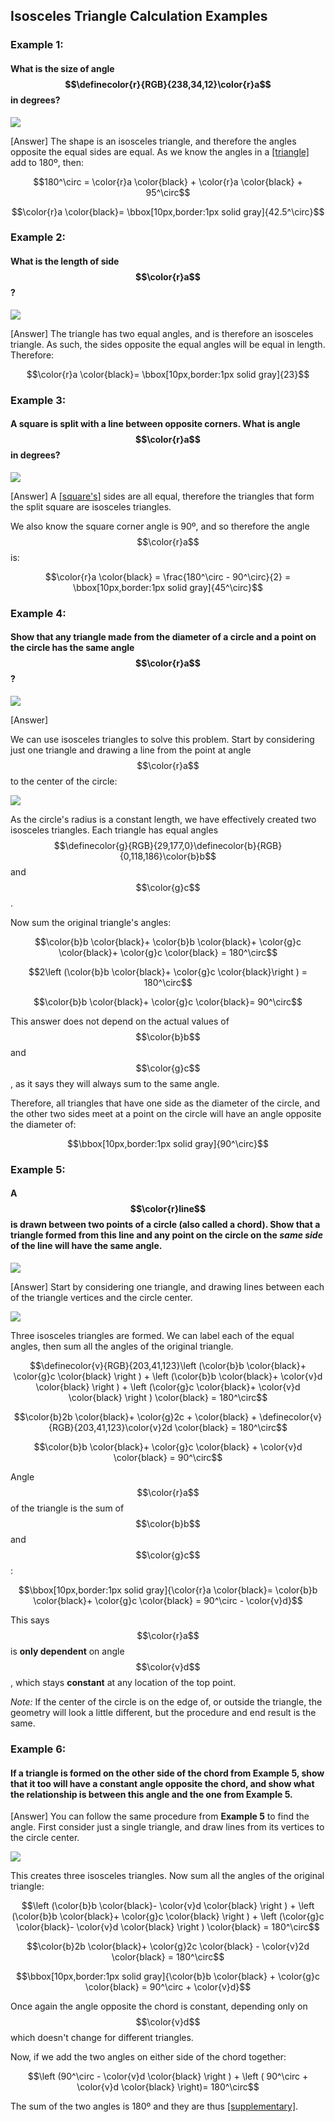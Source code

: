 ## Isosceles Triangle Calculation Examples


### Example 1:

#### What is the size of angle $$\definecolor{r}{RGB}{238,34,12}\color{r}a$$ in degrees?

![](ex1.png)

<hintLow>[Answer]
The shape is an isosceles triangle, and therefore the angles opposite the equal sides are equal. As we know the angles in a [[triangle]]((qr,'Math/Geometry_1/Triangles/base/AngleSum',#00756F)) add to 180º, then:

$$180^\circ = \color{r}a \color{black} + \color{r}a \color{black} + 95^\circ$$

$$\color{r}a \color{black}= \bbox[10px,border:1px solid gray]{42.5^\circ}$$
</hintLow>


### Example 2:

#### What is the length of side $$\color{r}a$$?

![](ex2.png)

<hintLow>[Answer]
The triangle has two equal angles, and is therefore an isosceles triangle. As such, the sides opposite the equal angles will be equal in length. Therefore:

$$\color{r}a \color{black}= \bbox[10px,border:1px solid gray]{23}$$
</hintLow>


### Example 3:

#### A square is split with a line between opposite corners. What is angle $$\color{r}a$$ in degrees?

![](ex3.png)

<hintLow>[Answer]
A [[square's]]((qr,'Math/Geometry_1/RectanglesAndSquares/base/Square',#00756F)) sides are all equal, therefore the triangles that form the split square are isosceles triangles.

We also know the square corner angle is 90º, and so therefore the angle $$\color{r}a$$ is:

$$\color{r}a \color{black} = \frac{180^\circ - 90^\circ}{2} = \bbox[10px,border:1px solid gray]{45^\circ}$$
</hintLow>


### Example 4:

#### Show that any triangle made from the diameter of a circle and a point on the circle has the same angle $$\color{r}a$$?

![](ex4.png)

<hintLow>[Answer]

We can use isosceles triangles to solve this problem. Start by considering just one triangle and drawing a line from the point at angle $$\color{r}a$$ to the center of the circle:

![](ex4a.png)

As the circle's radius is a constant length, we have effectively created two isosceles triangles. Each triangle has equal angles $$\definecolor{g}{RGB}{29,177,0}\definecolor{b}{RGB}{0,118,186}\color{b}b$$ and $$\color{g}c$$.

Now sum the original triangle's angles:

$$\color{b}b \color{black}+ \color{b}b \color{black}+ \color{g}c \color{black}+ \color{g}c \color{black} = 180^\circ$$

$$2\left (\color{b}b \color{black}+ \color{g}c \color{black}\right ) = 180^\circ$$

$$\color{b}b \color{black}+ \color{g}c \color{black}= 90^\circ$$

This answer does not depend on the actual values of $$\color{b}b$$ and $$\color{g}c$$, as it says they will always sum to the same angle.

Therefore, all triangles that have one side as the diameter of the circle, and the other two sides meet at a point on the circle will have an angle opposite the diameter of:

$$\bbox[10px,border:1px solid gray]{90^\circ}$$

</hintLow>

### Example 5:

#### A $$\color{r}line$$ is drawn between two points of a circle (also called a chord). Show that a triangle formed from this line and any point on the circle on the _same side_ of the line will have the same angle.

![](ex5.png)

<hintLow>[Answer]
Start by considering one triangle, and drawing lines between each of the triangle vertices and the circle center.

![](ex5a.png)

Three isosceles triangles are formed. We can label each of the equal angles, then sum all the angles of the original triangle.

$$\definecolor{v}{RGB}{203,41,123}\left (\color{b}b \color{black}+ \color{g}c \color{black} \right ) + \left (\color{b}b \color{black}+ \color{v}d \color{black} \right ) + \left (\color{g}c \color{black}+ \color{v}d \color{black} \right ) \color{black} = 180^\circ$$

$$\color{b}2b \color{black}+ \color{g}2c + \color{black} + \definecolor{v}{RGB}{203,41,123}\color{v}2d \color{black} = 180^\circ$$

$$\color{b}b \color{black}+ \color{g}c \color{black} + \color{v}d \color{black} = 90^\circ$$

Angle $$\color{r}a$$ of the triangle is the sum of $$\color{b}b$$ and $$\color{g}c$$:

$$\bbox[10px,border:1px solid gray]{\color{r}a \color{black}= \color{b}b \color{black}+ \color{g}c \color{black} = 90^\circ - \color{v}d}$$

This says $$\color{r}a$$ is **only dependent** on angle $$\color{v}d$$, which stays **constant** at any location of the top point.

_Note:_ If the center of the circle is on the edge of, or outside the triangle, the geometry will look a little different, but the procedure and end result is the same.

</hintLow>

### Example 6:

#### If a triangle is formed on the other side of the chord from Example 5, show that it too will have a constant angle opposite the chord, and show what the relationship is between this angle and the one from Example 5.

<hintLow>[Answer]
You can follow the same procedure from **Example 5** to find the angle. First consider just a single triangle, and draw lines from its vertices to the circle center.

![](ex6a.png)

This creates three isosceles triangles. Now sum all the angles of the original triangle:

$$\left (\color{b}b \color{black}- \color{v}d \color{black} \right ) + \left (\color{b}b \color{black}+ \color{g}c \color{black} \right ) + \left (\color{g}c \color{black}- \color{v}d \color{black} \right ) \color{black} = 180^\circ$$

$$\color{b}2b \color{black}+ \color{g}2c  \color{black} - \color{v}2d \color{black} = 180^\circ$$


$$\bbox[10px,border:1px solid gray]{\color{b}b \color{black} + \color{g}c \color{black} = 90^\circ + \color{v}d}$$

Once again the angle opposite the chord is constant, depending only on $$\color{v}d$$ which doesn't change for different triangles.

Now, if we add the two angles on either side of the chord together:

$$\left (90^\circ - \color{v}d \color{black} \right ) + \left ( 90^\circ + \color{v}d \color{black} \right)= 180^\circ$$

The sum of the two angles is 180º and they are thus [[supplementary]]((qr,'Math/Geometry_1/AngleGroups/base/Supplementary',#00756F)).

</hintLow>
